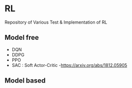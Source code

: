 # RL
Repository of Various Test & Implementation of RL

## Model free
* DQN 
* DDPG
* PPO
* SAC : Soft Actor-Critic -https://arxiv.org/abs/1812.05905

## Model based
